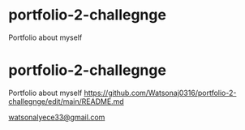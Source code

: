 # portfolio-2-challegnge
Portfolio about myself
# portfolio-2-challegnge
Portfolio about myself
<a href="file:///C:/Users/Alyece%20Watson/UCR%20BOOTCAMP/portfolio-2-challegnge/index.html"></a>
https://github.com/Watsonaj0316/portfolio-2-challegnge/edit/main/README.md

watsonalyece33@gmail.com
